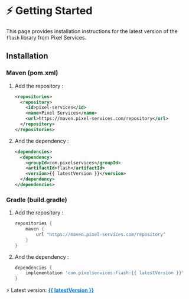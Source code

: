 <script setup>
import { ref, onMounted } from 'vue';

const latestVersion = ref('');

onMounted(async () => {
  try {
    const response = await fetch('https://maven.pixel-services.com/api/maven/details/releases/com/pixelservices/flash');
    const data = await response.json();
    const versions = data.files.filter(file => file.type === 'DIRECTORY').map(file => file.name);
    latestVersion.value = versions.sort().pop();
  } catch (error) {
    console.error('Error fetching latest version:', error);
    latestVersion.value = 'Error fetching version';
  }
})
</script>

# ⚡ Getting Started

This page provides installation instructions for the latest version of the `flash` library from Pixel Services.

## Installation

### Maven (pom.xml)

1. Add the repository :
    ```xml
    <repositories>
      <repository>
        <id>pixel-services</id>
        <name>Pixel Services</name>
        <url>https://maven.pixel-services.com/repository</url>
      </repository>
    </repositories>
    ```

2. And the dependency :
    ```xml
    <dependencies>
      <dependency>
        <groupId>com.pixelservices</groupId>
        <artifactId>flash</artifactId>
        <version>{{ latestVersion }}</version>
      </dependency>
    </dependencies>
    ```

### Gradle (build.gradle)

1. Add the repository :
    ```groovy
    repositories {
        maven {
            url "https://maven.pixel-services.com/repository"
        }
    }
    ```

2. And the dependency :
    ```groovy
    dependencies {
        implementation 'com.pixelservices:flash:{{ latestVersion }}'
    }
    ```

<div>
   ⚡ Latest version:
   <a href="'https://maven.pixel-services.com/#/releases/com/pixelservices/flash'" style="text-decoration: underline; color: #007bff;">
      <strong>{{ latestVersion }}</strong>
   </a>
</div>
